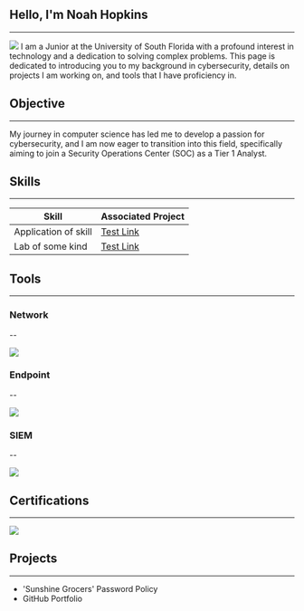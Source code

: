 ## Hello, I'm Noah Hopkins
---

<a href="https://linkedin.com/in/noah-hopkins"><img src="https://img.shields.io/badge/-LinkedIn-0072b1?&style=for-the-badge&logo=linkedin&logoColor=white" /></a>
I am a Junior at the University of South Florida with a profound interest in technology and a dedication to solving complex problems. This page is dedicated to introducing you to my background in cybersecurity, details on projects I am working on, and tools that I have proficiency in.

## Objective
---

My journey in computer science has led me to develop a passion for cybersecurity, and I am now eager to transition into this field, specifically aiming to join a Security Operations Center (SOC) as a Tier 1 Analyst.

## Skills
---

| Skill                                         | Associated Project         |
|-----------------------------------------------|----------------------------|
| Application of skill          | <a href="https://google.com">Test Link</a>|
| Lab of some kind | <a href="https://google.com">Test Link</a>|

## Tools
---

### Network
--

<div>
    <img src="https://img.shields.io/badge/-Wireshark-1679A7?&style=for-the-badge&logo=Wireshark&logoColor=white" />
</div>

### Endpoint
--

<div>
    <img src="https://img.shields.io/badge/-Microsoft_Defender_for_Endpoint-00A4EF?&style=for-the-badge&logo=Microsoft&logoColor=white" />
</div>

### SIEM
--

<div>
    <img src="https://img.shields.io/badge/-Microsoft_Sentinel-0078D4?&style=for-the-badge&logo=Microsoft&logoColor=white" />
</div>

## Certifications
---

<div>
<img src="https://img.shields.io/badge/-A%2B-4D4D4D?&style=for-the-badge&logo=CompTIA&logoColor=white" />
</div>

## Projects
---

- 'Sunshine Grocers' Password Policy
- GitHub Portfolio
